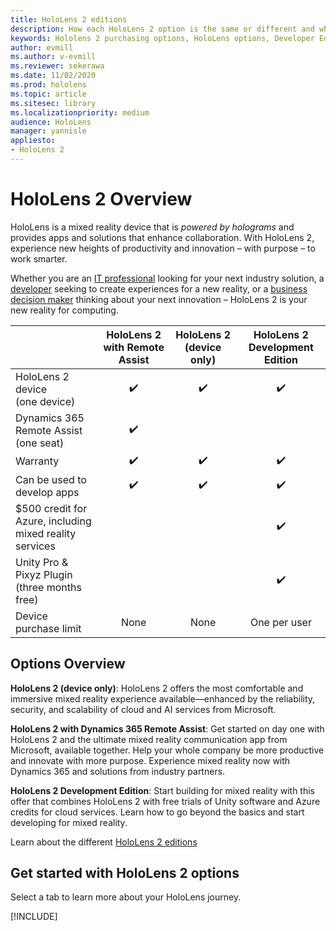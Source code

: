 ```yaml
---
title: HoloLens 2 editions
description: How each HoloLens 2 option is the same or different and what to do after getting one.
keywords: Hololens 2 purchasing options, HoloLens options, Developer Edition
author: evmill
ms.author: v-evmill
ms.reviewer: sekerawa
ms.date: 11/02/2020
ms.prod: hololens
ms.topic: article
ms.sitesec: library
ms.localizationpriority: medium
audience: HoloLens
manager: yannisle
appliesto:
- HoloLens 2
---
```


# HoloLens 2 Overview

HoloLens is a mixed reality device that is *powered by holograms* and provides apps and solutions that enhance collaboration. With HoloLens 2, experience new heights of productivity and innovation – with purpose – to work smarter.

Whether you are an [IT professional](https://www.microsoft.com/hololens/apps) looking for your next industry solution, a [developer](https://www.microsoft.com/hololens/developers) seeking to create experiences for a new reality, or a [business decision maker](https://www.microsoft.com/hololens/apps) thinking about your next innovation – HoloLens 2 is your new reality for computing. 

|                                                         | HoloLens 2 with Remote Assist | HoloLens 2 (device only) | HoloLens 2 Development Edition |
|---------------------------------------------------------|:-----------------------------:|:------------------------:|:------------------------------:|
| HoloLens 2 device <br>(one device)                      |               ✔️               |             ✔️            |                ✔️               |
| Dynamics 365 Remote Assist<br>(one seat)                |               ✔️               |                          |                                |
| Warranty                                                |               ✔️               |             ✔️            |                ✔️               |
| Can be used to develop apps                                 |               ✔️               |             ✔️            |                ✔️               |
| $500 credit for Azure, including mixed reality services |                               |                          |                ✔️               |
| Unity Pro & Pixyz Plugin <br>(three months free)        |                               |                          |                ✔️               |
| Device purchase limit                                   |              None             |           None           |          One per user          |

## Options Overview

**HoloLens 2 (device only)**: HoloLens 2 offers the most comfortable and immersive mixed reality experience available—enhanced by the reliability, security, and scalability of cloud and AI services from Microsoft.

**HoloLens 2 with Dynamics 365 Remote Assist**: Get started on day one with HoloLens 2 and the ultimate mixed reality communication app from Microsoft, available together. Help your whole company be more productive and innovate with more purpose. Experience mixed reality now with Dynamics 365 and solutions from industry partners.

**HoloLens 2 Development Edition**: Start building for mixed reality with this offer that combines HoloLens 2 with free trials of Unity software and Azure credits for cloud services. Learn how to go beyond the basics and start developing for mixed reality.

Learn about the different [HoloLens 2 editions](https://www.microsoft.com/hololens/buy)

## Get started with HoloLens 2 options
Select a tab to learn more about your HoloLens journey.

[!INCLUDE[](includes/options-overview.md)]
